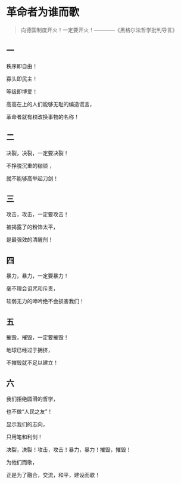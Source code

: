 # 革命者为谁而歌
> 向德国制度开火！一定要开火！————《黑格尔法哲学批判导言》
## 一
秩序即自由！

寡头即民主！

等级即博爱！

高高在上的人们能够无耻的编造谎言，
 
 
革命者就有权改换事物的名称！
## 二
决裂，决裂，一定要决裂！
 
 
不挣脱沉重的枷锁 ，
 
 
就不能够高举起刀剑！
## 三
攻击，攻击，一定要攻击！
 
 
被揭露了的粉饰太平，
 
 
是最强效的清醒剂！
## 四
暴力，暴力，一定要暴力！
 
 
毫不理会诅咒和斥责，
 
 
软弱无力的呻吟绝不会损害我们！
## 五
摧毁，摧毁，一定要摧毁！
 
 
地球已经过于拥挤，
 
 
不摧毁就不足以建立！
## 六
我们拒绝圆滑的哲学，
 
 
也不做“人民之友”！
 
 
显示我们的志向，
 
 
只用笔和利剑！
 
 
决裂，决裂！攻击，攻击！暴力，暴力！摧毁，摧毁！
 
 
为他们而歌，
 
 
正是为了融合，交流，和平，建设而歌！
